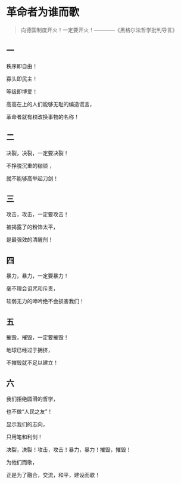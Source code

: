 # 革命者为谁而歌
> 向德国制度开火！一定要开火！————《黑格尔法哲学批判导言》
## 一
秩序即自由！

寡头即民主！

等级即博爱！

高高在上的人们能够无耻的编造谎言，
 
 
革命者就有权改换事物的名称！
## 二
决裂，决裂，一定要决裂！
 
 
不挣脱沉重的枷锁 ，
 
 
就不能够高举起刀剑！
## 三
攻击，攻击，一定要攻击！
 
 
被揭露了的粉饰太平，
 
 
是最强效的清醒剂！
## 四
暴力，暴力，一定要暴力！
 
 
毫不理会诅咒和斥责，
 
 
软弱无力的呻吟绝不会损害我们！
## 五
摧毁，摧毁，一定要摧毁！
 
 
地球已经过于拥挤，
 
 
不摧毁就不足以建立！
## 六
我们拒绝圆滑的哲学，
 
 
也不做“人民之友”！
 
 
显示我们的志向，
 
 
只用笔和利剑！
 
 
决裂，决裂！攻击，攻击！暴力，暴力！摧毁，摧毁！
 
 
为他们而歌，
 
 
正是为了融合，交流，和平，建设而歌！
